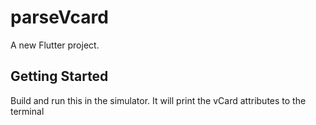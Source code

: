 # parseVcard

A new Flutter project.

## Getting Started

Build and run this in the simulator. It will print the vCard attributes to the terminal
